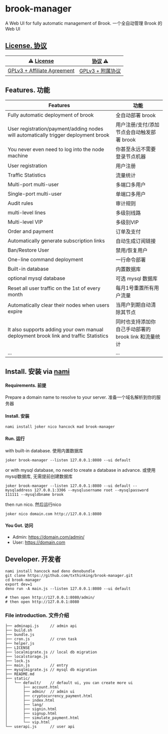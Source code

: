 # brook-manager

A Web UI for fully automatic management of Brook. 一个全自动管理 Brook 的 Web UI

## [License. 协议](LICENSE)

| ⚠️ [License](LICENSE) | [协议](LICENSE) ⚠️ |
| --- | --- |
| [GPLv3 + Affiliate Agreement](LICENSE) | [GPLv3 + 附属协议](LICENSE) |

## Features. 功能

| Features  | 功能 |
| --- | --- |
| Fully automatic deployment of brook | 全自动部署 brook |
| User registration/payment/adding nodes will automatically trigger deployment brook | 用户注册/支付/添加节点会自动触发部署 brook |
| You never even need to log into the node machine | 你甚至永远不需要登录节点机器 |
| User registration | 用户注册 |
| Traffic Statistics | 流量统计 |
| Multi-port multi-user | 多端口多用户 |
| Single-port multi-user | 单端口多用户 |
| Audit rules | 审计规则 |
| multi-level lines | 多级别线路 |
| Multi-level VIP | 多级别VIP |
| Order and payment | 订单及支付 |
| Automatically generate subscription links | 自动生成订阅链接 |
| Ban/Restore User | 禁用/恢复用户 |
| One-line command deployment | 一行命令部署 |
| Built-in database | 内置数据库 |
| optional mysql database | 可选 mysql 数据库 |
| Reset all user traffic on the 1st of every month | 每月1号重置所有用户流量 |
| Automatically clear their nodes when users expire | 当用户到期自动清除其节点 |
| It also supports adding your own manual deployment brook link and traffic Statistics | 同时也支持添加你自己手动部署的 brook link 和流量统计 |
| ... | ... |

## Install. 安装 via [nami](https://github.com/txthinking/nami)


#### Requirements. 前提

Prepare a domain name to resolve to your server. 准备一个域名解析到你的服务器

#### Install. 安装

```
nami install joker nico hancock mad brook-manager
```

#### Run. 运行

with built-in database. 使用内置数据库

```
joker brook-manager --listen 127.0.0.1:8080 --ui default
```

or with mysql database, no need to create a database in advance. 或使用mysql数据库, 无需提前创建数据库

```
joker brook-manager --listen 127.0.0.1:8080 --ui default --mysqladdress 127.0.0.1:3306 --mysqlusername root --mysqlpassword 111111 --mysqldbname brook
```

then run nico. 然后运行nico

```
joker nico domain.com http://127.0.0.1:8080
```

#### You Got. 访问

- Admin: https://domain.com/admin/
- User: https://domain.com

## Developer. 开发者

```
nami install hancock mad deno denobundle
git clone https://github.com/txthinking/brook-manager.git
cd brook-manager
export dev=1
deno run -A main.js --listen 127.0.0.1:8080 --ui default

# then open http://127.0.0.1:8080/admin/
# then open http://127.0.0.1:8080
```

### File introduction. 文件介绍

```
├── adminapi.js     // admin api
├── build.sh
├── bundle.js
├── cron.js         // cron task
├── helper.js
├── LICENSE
├── localmigrate.js // local db migration
├── localstorage.js
├── lock.js
├── main.js         // entry
├── mysqlmigrate.js // mysql db migration
├── README.md
├── static/
│   └── default/    // default ui, you can create more ui
│       ├── account.html
│       ├── admin/  // admin ui
│       ├── cryptocurrency_payment.html
│       ├── index.html
│       ├── lang/
│       ├── signin.html
│       ├── signup.html
│       ├── simulate_payment.html
│       └── vip.html
└── userapi.js      // user api
```

